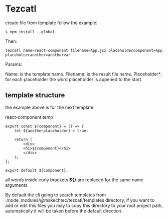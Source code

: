 # Tezcatl #

create file from template follow the example:

    $ npm install --global

Then:

    tezcatl name=react-component filename=App.jsx placeholdercomponent=App placeholceranother=anothervar

Params:

Name: is the template name.
Filename: is the result file name.
Placeholder*: for each placeholder the word placeholder is appened to the start.

## template structure ##

the example above is for the next template:

react-component.temp

    export const ${component} = () => {
        let ${anotherplaceholder} = true;

        return (
            <div>
            <h1>${component}</h1>
            </div>
        );
    };

    export default ${component};

all words inside curly brackets __${}__ are replaced for the same name arguments


By default the cli going to search templates from ./node_modules/@makechtec/tezcatl/templates directory,
if you want to add or edit this files you may to copy this directory to your root project path, automatically
it will be taken before the default direction.

